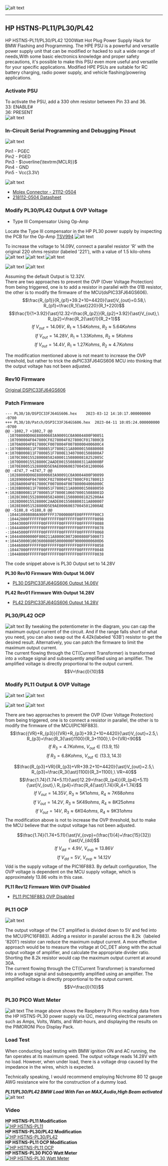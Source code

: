 
![alt text][image19]

---

## HP HSTNS-PL11/PL30/PL42

HP HSTNS-PL11/PL30/PL42 1200Watt Hot Plug Power Supply Hack for BMW Flashing and Programming.
The HPE PSU is a powerful and versatile power supply unit that can be modified or hacked to suit a wide range of needs,With some basic electronics knowledge and proper safety precautions, it's possible to make this PSU even more useful and versatile for your specific applications.
Modified HPE PSUs are suitable for RC battery charging, radio power supply, and vehicle flashing/powering applications.

[//]: # (Image References)
[image1]: ./resources/mb_front.png "MB Front"
[image2]: ./resources/sb1_front.png "SB1 Front"
[image3]: ./resources/sb1_back.png "SB1 Back"
[image4]: ./resources/pickit3.png "Pickit3"
[image5]: ./resources/connector.png "Connector"
[image6]: ./resources/cable.png "Cable"
[image7]: ./resources/debug.png "Debug"
[image8]: ./resources/vout_fb_sch.png "+12V Feedback Schematic"
[image9]: ./resources/vout_fb_pcb.png "+12V Feedback PCB"
[image10]: ./resources/OVP.png "Over Voltage Protection"
[image11]: ./resources/PL30.png "HP HSTNS-PL30"
[image12]: ./resources/VR.png "10K VR(53CAD-D28-B15L)"
[image13]: ./resources/T3_compensator.png "Type III Compensator"
[image14]: ./resources/present.png "Enable PSU"
[image15]: ./resources/tweak_output.png "Tweak Output Voltage"
[image16]: ./resources/load_test_voltage.png "Load Test Voltage"
[image17]: ./resources/load_test_current.png "Load Test Current"
[image18]: ./resources/PL11_BMW_LoadWithFanMax.png "PL11 Load Test"
[image19]: ./resources/PL42BMWLoadTest.jpg "PL42 Load Test"
[image20]: ./resources/PL11_T3_Compensator.png "PL11 T3 Compensator"
[image21]: ./resources/PL11_OVP.png "PL11 OVP"
[image22]: ./resources/PLXXBMWLoadTest.jpg "PLXX BMW Load Test"
[image23]: ./resources/PL30_OVP_HW.png "PL30 OVP HW"
[image24]: ./resources/PL11_Vout_HW.png "PL11 Output HW"
[image25]: ./resources/PL11_OVP_HW.png "PL11 OVP HW"
[image26]: ./resources/PL30_OCP_HW.png "PL30 OCP HW"
[image27]: ./resources/PL11_OCP_HW.png "PL11 OCP HW"
[image28]: ./resources/PL30PicoWattMeter.png "PL30 PICO Watt Meter"

### Activate PSU
To activate the PSU, add a 330 ohm resistor between Pin 33 and 36.  
33: ENABLE#  
36: PRESENT  
![alt text][image14]


### In-Circuit Serial Programming and Debugging Pinout

![alt text][image7]

Pin1 - PGEC  
Pin2 - PGED  
Pin3 - $\overline{\textrm{MCLR}}$  
Pin4 - GND  
Pin5 - Vcc(3.3V)  

![alt text][image4]

* [Molex Connector - 21112-0504](https://www.mouser.com/ProductDetail/538-218112-0504)
* [218112-0504 Datasheet](https://www.mouser.com/datasheet/2/276/3/2181120504_CABLE_ASSEMBLIES-2864576.pdf)


### Modify PL30/PL42 Output & OVP Voltage
* Type III Compensator Using Op-Amp  

Locate the Type III compensator in the HP PL30 power supply by inspecting the PCB for the Op-Amp [TSV994](https://www.st.com/resource/en/datasheet/tsv994.pdf)
![alt text][image13]

To increase the voltage to 14.09V, connect a parallel resistor 'R' with the original 220 ohms resistor (labeled '221'), with a value of 1.5 kilo-ohms
![alt text][image8]
![alt text][image9]
![alt text][image15]

![alt text][image10]
![alt text][image23]

Assuming the default Output is 12.32V.  
There are two approaches to prevent the OVP (Over Voltage Protection) from being triggered, one is to add a resistor in parallel with the 01B resistor, the other is to modify the firmware of the MCU(dsPIC33FJ64GS606).  
$$\frac{R_{p1}}{R_{p1}+39.2+10+4420}{\ast}V_{out}=0.58,\ R_{p1}=\frac{R_1{\ast}220}{R_1+220}$$
$$\frac{1}{1+3.92}{\ast}12.32=\frac{R_{p2}}{R_{p2}+3.92}{\ast}V_{out},\ R_{p2}=\frac{R_2{\ast}1}{R_2+1}$$
$$If \ V_{out}=14.06V,\ R_1{\approx}1.54Kohms,\ R_2{\approx}5.64Kohms$$
$$If \ V_{out}=14.28V,\ R_1{\approx}1.33Kohms,\ R_2{\approx}5Kohms$$
$$If \ V_{out}=14.4V,\ R_1{\approx}1.27Kohms,\ R_2{\approx}4.7Kohms$$

The modification mentioned above is not meant to increase the OVP threshold, but rather to trick the dsPIC33FJ64GS606 MCU into thinking that the output voltage has not been adjusted.

 
### Rev10 Firmware
[Original DSPIC33FJ64GS606](firmware/PL30/10/DSPIC33FJ64GS606.hex)

### Patch Firmware
```
--- PL30/10/DSPIC33FJ64GS606.hex	2023-03-12 14:10:17.000000000 -0700
+++ PL30/10/Patch/DSPIC33FJ64GS606.hex	2023-04-11 10:05:24.000000000 -0700
@@ -1802,7 +1802,7 @@
 :10708000D06E88000603A90091C0A9004400F90051
 :107090004F047800CF0278004F027800CF017800CB
 :1070A0004F017800CF0078004F00780000400600C4
-:1070B000811F7800851F7800211A80000150880008
+:1070B000811F7800851F7800E134070001508800A7
 :1070C000155280008582400011508000818252005C
 :1070D00015528800C2AADE0015508800311A8000BF
 :1070E00051528800D5E9AE00060037004501200066
@@ -4747,7 +4747,7 @@
 :10288000D06E88000603A90091C0A9004400F90099
 :102890004F047800CF0278004F027800CF01780013
 :1028A0004F017800CF0078004F007800004006000C
-:1028B000811F7800851F7800211A80000150880050
+:1028B000811F7800851F7800E1060700015088001D
 :1028C00015528000858240001150800081825200A4
 :1028D00015528800C2AADE0015508800311A800007
 :1028E00051528800D5E9AE000600370045012000AE
@@ -5188,8 +5188,8 @@
 :104410008080A900FFFF37000000FE00FFFFFF00C3
 :10442000FFFFFF00FFFFFF00FFFFFF00FFFFFF0098
 :10443000FFFFFF00FFFFFF00FFFFFF00FFFFFF0088
-:10444000FFFFFF00FFFFFF00FFFFFF00FFFFFF0078
-:10445000FFFFFF00FFFFFF00FFFFFF00FFFFFF0068
+:104440000000F800211A8000C0072000808F500073
+:1044500001003600808050000000F90000000600D6
 :10446000FFFFFF00FFFFFF00FFFFFF00FFFFFF0058
 :10447000FFFFFF00FFFFFF00FFFFFF00FFFFFF0048
 :10448000FFFFFF00FFFFFF00FFFFFF00FFFFFF0038
```
The code snippet above is PL30 Output set to 14.28V  

**PL30 Rev10 Firmware With Output 14.06V**  
* [PL30 DSPIC33FJ64GS606 Output 14.06V](firmware/PL30/10/Patch/DSPIC33FJ64GS606.hex)

**PL42 Rev01 Firmware With Output 14.28V**  
* [PL42 DSPIC33FJ64GS606 Output 14.28V](firmware/PL42/01/Patch/DSPIC33FJ64GS606.hex)

### PL30/PL42 OCP
![alt text][image26]
By tweaking the potentiometer in the diagram, you can cap the maximum output current of the circuit. And if the range falls short of what you need, you can also swap out the 4.42k(labeled '63B') resistor to get the desired result. Alternatively, you can patch the firmware to limit the maximum output current.  
The current flowing through the CT(Current Transformer) is transformed into a voltage signal and subsequently amplified using an amplifier. The amplified voltage is directly proportional to the output current.
$$V=\frac{I}{10}$$
### Modify PL11 Output & OVP Voltage
![alt text][image20]
![alt text][image24]

![alt text][image21]
![alt text][image25]

There are two approaches to prevent the OVP (Over Voltage Protection) from being triggered, one is to connect a resistor in parallel, the other is to modify the firmware of the MCU(PIC16F883).  
$$\frac{{VR}+R_{p3}}{{VR}+R_{p3}+39.2+10+4420}{\ast}V_{out}=2.5,\ R_{p3}=\frac{R_3{\ast}1100}{R_3+1100},\ 0<{VR}<90$$
$$If \ R_3=4.7Kohms,\ V_{out} \in (13.9,15)$$
$$If \ R_3=6.8Kohms,\ V_{out} \in (13.3,14.3)$$

$$\frac{R_{p3}+VR}{R_{p3}+VR+39.2+10+4420}{\ast}V_{out}=2.5,\ R_{p3}=\frac{R_3{\ast}1100}{R_3+1100},\ VR=40$$
$$\frac{1.74}{1.74+5.11}{\ast}12.29=\frac{R_{p4}}{R_{p4}+5.11}{\ast}V_{out},\ R_{p4}=\frac{R_4{\ast}1.74}{R_4+1.74}$$
$$If \ V_{out}=14.35V,\ R_3{\approx}5K1ohms,\ R_4{\approx}7K68ohms$$
$$If \ V_{out}=14.2V,\ R_3{\approx}5K49ohms,\ R_4{\approx}8K25ohms$$
$$If \ V_{out}=14V,\ R_3{\approx}6K04ohms,\ R_4{\approx}9K31ohms$$
The modification above is not to increase the OVP threshold, but to make the MCU believe that the output voltage has not been adjusted.

$$\frac{1.74}{1.74+5.11}{\ast}V_{ovp}=(\frac{1}{4}+\frac{15}{32}){\ast}V_{dd}$$
$$If \ V_{dd}=4.9V,\ V_{ovp}{\approx}13.86V$$
$$If \ V_{dd}=5V,\ V_{ovp}{\approx}14.12V$$
Vdd is the supply voltage of the PIC16F883. By default configuration, The OVP voltage is dependent on the MCU supply voltage, which is approximately 13.86 volts in this case.

**PL11 Rev12 Firmware With OVP Disabled**  
* [PL11 PIC16F883 OVP Disabled](firmware/PL11/12/Patch/PIC16F883.hex)
### PL11 OCP
![alt text][image27]

The output voltage of the CT amplified is divided down to 5V and fed into the MCU(PIC16F883). Adding a resistor in parallel across the 8.2k（labeled '8201') resistor can reduce the maximum output current.
A more effective approach would be to measure the voltage at OC_DET along with the actual output voltage of amplifier, and calculate the appropriate divider ratio.  
Shorting the 8.2k resistor would cap the maximum output current at around 30A.  
The current flowing through the CT(Current Transformer) is transformed into a voltage signal and subsequently amplified using an amplifier. The amplified voltage is directly proportional to the output current.
$$V=\frac{I}{10}$$

### PL30 PICO Watt Meter
![alt text][image28]
The image above shows the Raspberry Pi Pico reading data from the HP HSTNS-PL30 power supply via I2C, measuring electrical parameters such as Amps, Volts, Watts, and Watt-hours, and displaying the results on the PIMORONI Pico Display Pack.

### Load Test
When conducting load testing with BMW ignition ON and AC running, the fan operates at its maximum speed. The output voltage reads 14.28V with no load. However, when under load, there is a voltage drop caused by the impedance in the wires, which is expected.

Technically speaking, I would recommend employing Nichrome 80 12 gauge AWG resistance wire for the construction of a dummy load.

***PL11/PL30/PL42 BMW Load With Fan on MAX,Audio,High Beam activated***
![alt text][image22]

### Video
**HP HSTNS-PL11 Modification**  
[![HP HSTNS-PL11](https://img.youtube.com/vi/_pB6r_7EpHQ/0.jpg)](https://youtu.be/_pB6r_7EpHQ "HP HSTNS-PL11 Mod")  
**HP HSTNS-PL30/PL42 Modification**  
[![HP HSTNS-PL30/PL42](https://img.youtube.com/vi/eh7FzcV9E4g/0.jpg)](https://youtu.be/eh7FzcV9E4g "HP HSTNS-PL30/PL42 Mod")  
**HP HSTNS-PL11 OCP Modification**  
[![HP HSTNS-PL11 OCP](https://img.youtube.com/vi/BLK8ttS5fhQ/0.jpg)](https://youtu.be/BLK8ttS5fhQ "HP HSTNS-PL11 OCP Demo")  
**HP HSTNS-PL30 PICO Watt Meter**  
[![HP HSTNS-PL30 Watt Meter](https://img.youtube.com/vi/YhXmV2Y7lFA/0.jpg)](https://youtu.be/YhXmV2Y7lFA "HP HSTNS-PL130 Watt Meter")  

